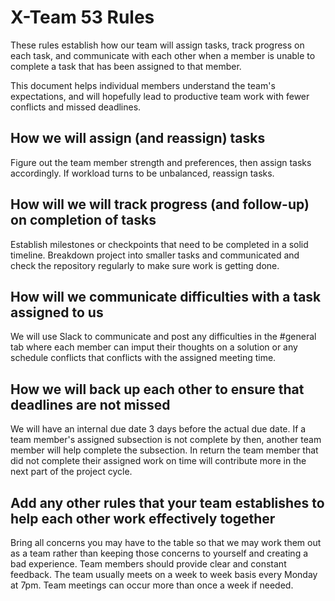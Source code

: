 # X-Team 53 Rules

These rules establish how our team will assign tasks,
track progress on each task, and communicate with each other 
when a member is unable to complete a task that has been assigned to that member.

This document helps individual members understand the team's expectations,
and will hopefully lead to productive team work with fewer conflicts
and missed deadlines.

## How we will assign (and reassign) tasks
Figure out the team member strength and preferences, then assign tasks accordingly. If workload turns to be unbalanced,  reassign tasks.  


## How will we will track progress (and follow-up) on completion of tasks
Establish milestones or checkpoints that need to be completed in a solid timeline.
Breakdown project into smaller tasks and communicated and check the repository regularly to make sure work is getting done.


## How will we communicate difficulties with a task assigned to us
We will use Slack to communicate and post any difficulties in the #general tab where
each member can imput their thoughts on a solution or any schedule conflicts that conflicts with the assigned meeting time.


## How we will back up each other to ensure that deadlines are not missed
We will have an internal due date 3 days before the actual due date. If a team member's assigned subsection is not complete by then, another team member will help complete the subsection. In return the team member that did not complete their assigned work on time will contribute more in the next part of the project cycle.


## Add any other rules that your team establishes to help each other work effectively together
Bring all concerns you may have to the table so that we may work them out as a team rather than keeping those concerns to yourself and creating a bad experience.
Team members should provide clear and constant feedback. 
The team usually meets on a week to week basis every Monday at 7pm. Team meetings can occur more than once a week if needed. 


